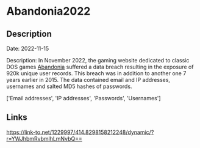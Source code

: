 # Abandonia2022

## Description

Date: 2022-11-15

Description:
In November 2022, the gaming website dedicated to classic DOS games <a href="https://twitter.com/FalconFeedsio/status/1594670215471792130" target="_blank" rel="noopener">Abandonia</a> suffered a data breach resulting in the exposure of 920k unique user records. This breach was in addition to another one 7 years earlier in 2015. The data contained email and IP addresses, usernames and salted MD5 hashes of passwords.


['Email addresses', 'IP addresses', 'Passwords', 'Usernames']

## Links

https://link-to.net/1229997/414.8298158212248/dynamic/?r=YWJhbmRvbmlhLmNvbQ==